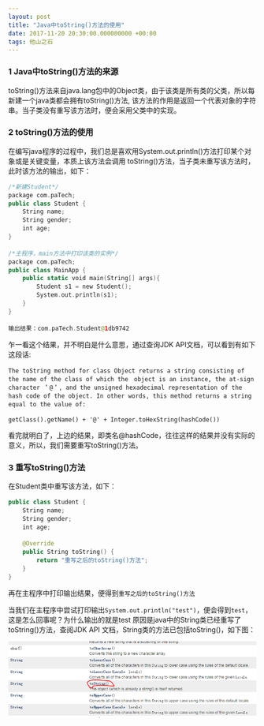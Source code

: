 ```yaml
---
layout: post
title: "Java中toString()方法的使用"
date: 2017-11-20 20:30:00.000000000 +00:00
tags: 他山之石
---
```


### 1 Java中toString()方法的来源

toString()方法来自java.lang包中的Object类，由于该类是所有类的父类，所以每新建一个java类都会拥有toString()方法,
该方法的作用是返回一个代表对象的字符串。当子类没有重写该方法时，便会采用父类中的实现。

### 2 toString()方法的使用

在编写java程序的过程中，我们总是喜欢用System.out.println()方法打印某个对象或是关键变量，本质上该方法会调用
toString()方法，当子类未重写该方法时，此时该方法的输出，如下：

```swift
/*新建Student*/
package com.paTech;
public class Student {
	String name;
	String gender;
	int age;
}

/*主程序，main方法中打印该类的实例*/
package com.paTech;
public class MainApp {
	public static void main(String[] args){
		Student s1 = new Student();
		System.out.println(s1);
	}
}

输出结果：com.paTech.Student@1db9742
```
乍一看这个结果，并不明白是什么意思，通过查询JDK API文档，可以看到有如下这段话:

`The toString method for class Object returns a string consisting of the name of the class of which the　object is an instance, the at-sign character ＇@＇, and the unsigned hexadecimal representation of the　hash code of the object. In other words, this method returns a string equal to the value of:`

`getClass().getName() + '@' + Integer.toHexString(hashCode())`

看完就明白了，上边的结果，即类名@hashCode，往往这样的结果并没有实际的意义，所以，我们需要重写toString()方法。

### 3 重写toString()方法

在Student类中重写该方法，如下：
```swift
public class Student {
	String name;
	String gender;
	int age;

	@Override
	public String toString() {
		return "重写之后的toString()方法";
	}
}
```
再在主程序中打印输出结果，便得到`重写之后的toString()方法`

当我们在主程序中尝试打印输出`System.out.println("test")`，便会得到`test`，这是怎么回事呢？为什么输出的就是test
原因是java中的String类已经重写了toString()方法，查阅JDK API 文档，String类的方法已包括toString()，如下图：

![](/assets/images/2017/String_Class.PNG)
